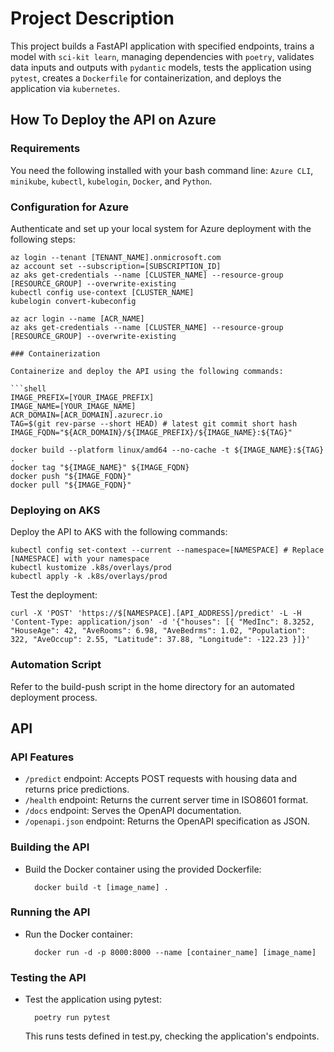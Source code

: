 # Project Description
This project builds a FastAPI application with specified endpoints, trains a model with `sci-kit learn`, managing dependencies with `poetry`, validates data inputs and outputs with `pydantic` models, tests the application using `pytest`, creates a `Dockerfile` for containerization, and deploys the application via `kubernetes`.

## How To Deploy the API on Azure

### Requirements
You need the following installed with your bash command line: `Azure CLI`, `minikube`, `kubectl`, `kubelogin`, `Docker`, and `Python`.

### Configuration for Azure
Authenticate and set up your local system for Azure deployment with the following steps:

```shell
az login --tenant [TENANT_NAME].onmicrosoft.com
az account set --subscription=[SUBSCRIPTION_ID]
az aks get-credentials --name [CLUSTER_NAME] --resource-group [RESOURCE_GROUP] --overwrite-existing
kubectl config use-context [CLUSTER_NAME]
kubelogin convert-kubeconfig

az acr login --name [ACR_NAME]
az aks get-credentials --name [CLUSTER_NAME] --resource-group [RESOURCE_GROUP] --overwrite-existing

### Containerization 

Containerize and deploy the API using the following commands:

```shell
IMAGE_PREFIX=[YOUR_IMAGE_PREFIX]
IMAGE_NAME=[YOUR_IMAGE_NAME]
ACR_DOMAIN=[ACR_DOMAIN].azurecr.io
TAG=$(git rev-parse --short HEAD) # latest git commit short hash
IMAGE_FQDN="${ACR_DOMAIN}/${IMAGE_PREFIX}/${IMAGE_NAME}:${TAG}"

docker build --platform linux/amd64 --no-cache -t ${IMAGE_NAME}:${TAG} .
docker tag "${IMAGE_NAME}" ${IMAGE_FQDN}
docker push "${IMAGE_FQDN}"
docker pull "${IMAGE_FQDN}"
```

### Deploying on AKS
Deploy the API to AKS with the following commands:

```shell
kubectl config set-context --current --namespace=[NAMESPACE] # Replace [NAMESPACE] with your namespace
kubectl kustomize .k8s/overlays/prod
kubectl apply -k .k8s/overlays/prod
```

Test the deployment:
```shell
curl -X 'POST' 'https://$[NAMESPACE].[API_ADDRESS]/predict' -L -H 'Content-Type: application/json' -d '{"houses": [{ "MedInc": 8.3252, "HouseAge": 42, "AveRooms": 6.98, "AveBedrms": 1.02, "Population": 322, "AveOccup": 2.55, "Latitude": 37.88, "Longitude": -122.23 }]}'
```

### Automation Script

Refer to the build-push script in the home directory for an automated deployment process.

## API

### API Features
- `/predict` endpoint: Accepts POST requests with housing data and returns price predictions.
- `/health` endpoint: Returns the current server time in ISO8601 format.
- `/docs` endpoint: Serves the OpenAPI documentation.
- `/openapi.json` endpoint: Returns the OpenAPI specification as JSON.


### Building the API
* Build the Docker container using the provided Dockerfile:
        
        docker build -t [image_name] .
        

### Running the API
* Run the Docker container:
        
        docker run -d -p 8000:8000 --name [container_name] [image_name]
        

### Testing the API

* Test the application using pytest:
        
        poetry run pytest
        
    This runs tests defined in test.py, checking the application's endpoints.
